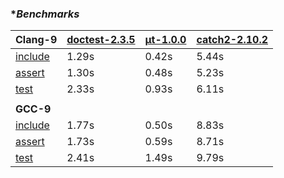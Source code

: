 ### **Benchmarks*

| **Clang-9** | [doctest-2.3.5](https://github.com/onqtam/doctest/blob/master/doctest/doctest.h) | [μt-1.0.0](https://github.com/boost-experimental/ut/blob/master/include/boost/ut.hpp) |[catch2-2.10.2](https://github.com/catchorg/Catch2/releases/download/v2.10.2/catch.hpp) |
| ------- | ----- | ----- | ----- |
| [include](https://github.com/cpp-testing/ut-benchmark) | 1.29s | 0.42s | 5.44s |
| [assert](https://github.com/cpp-testing/ut-benchmark)  | 1.30s | 0.48s | 5.23s |
| [test](https://github.com/cpp-testing/ut-benchmark)    | 2.33s | 0.93s | 6.11s |
|                                                        |       |       |       |
| **GCC-9**   |                                              |       |       |       |
| [include](https://github.com/cpp-testing/ut-benchmark) | 1.77s | 0.50s | 8.83s |
| [assert](https://github.com/cpp-testing/ut-benchmark)  | 1.73s | 0.59s | 8.71s |
| [test](https://github.com/cpp-testing/ut-benchmark)    | 2.41s | 1.49s | 9.79s |
